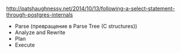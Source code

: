 http://patshaughnessy.net/2014/10/13/following-a-select-statement-through-postgres-internals

* Parse (превращение в Parse Tree (C structures))
* Analyze and Rewrite
* Plan
* Execute


